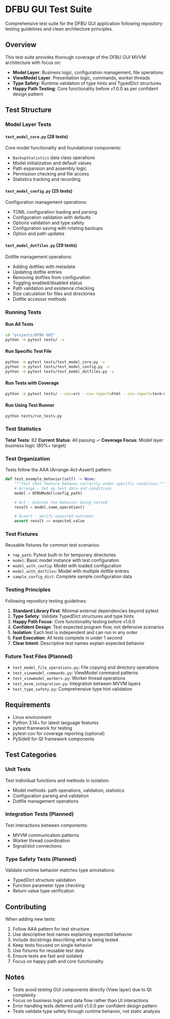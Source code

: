 # DFBU GUI Test Suite

Comprehensive test suite for the DFBU GUI application following repository testing guidelines and clean architecture principles.

## Overview

This test suite provides thorough coverage of the DFBU GUI MVVM architecture with focus on:

- **Model Layer**: Business logic, configuration management, file operations
- **ViewModel Layer**: Presentation logic, commands, worker threads
- **Type Safety**: Runtime validation of type hints and TypedDict structures
- **Happy Path Testing**: Core functionality before v1.0.0 as per confident design pattern

## Test Structure

### Model Layer Tests

#### `test_model_core.py` (28 tests)

Core model functionality and foundational components:

- `BackupStatistics` data class operations
- Model initialization and default values
- Path expansion and assembly logic
- Permission checking and file access
- Statistics tracking and recording

#### `test_model_config.py` (25 tests)

Configuration management operations:

- TOML configuration loading and parsing
- Configuration validation with defaults
- Options validation and type safety
- Configuration saving with rotating backups
- Option and path updates

#### `test_model_dotfiles.py` (29 tests)

Dotfile management operations:

- Adding dotfiles with metadata
- Updating dotfile entries
- Removing dotfiles from configuration
- Toggling enabled/disabled status
- Path validation and existence checking
- Size calculation for files and directories
- Dotfile accessor methods

### Running Tests

#### Run All Tests

```bash
cd "projects/DFBU GUI"
python -m pytest tests/ -v
```

#### Run Specific Test File

```bash
python -m pytest tests/test_model_core.py -v
python -m pytest tests/test_model_config.py -v
python -m pytest tests/test_model_dotfiles.py -v
```

#### Run Tests with Coverage

```bash
python -m pytest tests/ --cov=src --cov-report=html --cov-report=term-missing
```

#### Run Using Test Runner

```bash
python tests/run_tests.py
```

### Test Statistics

**Total Tests**: 82
**Current Status**: All passing ✓
**Coverage Focus**: Model layer business logic (80%+ target)

### Test Organization

Tests follow the AAA (Arrange-Act-Assert) pattern:

```python
def test_example_behavior(self) -> None:
    """Test that feature behaves correctly under specific condition."""
    # Arrange - Set up test data and conditions
    model = DFBUModel(config_path)

    # Act - Execute the behavior being tested
    result = model.some_operation()

    # Assert - Verify expected outcomes
    assert result == expected_value
```

### Test Fixtures

Reusable fixtures for common test scenarios:

- `tmp_path`: Pytest built-in for temporary directories
- `model`: Basic model instance with test configuration
- `model_with_config`: Model with loaded configuration
- `model_with_dotfiles`: Model with multiple dotfile entries
- `sample_config_dict`: Complete sample configuration data

### Testing Principles

Following repository testing guidelines:

1. **Standard Library First**: Minimal external dependencies beyond pytest
2. **Type Safety**: Validate TypedDict structures and type hints
3. **Happy Path Focus**: Core functionality testing before v1.0.0
4. **Confident Design**: Test expected program flow, not defensive scenarios
5. **Isolation**: Each test is independent and can run in any order
6. **Fast Execution**: All tests complete in under 1 second
7. **Clear Intent**: Descriptive test names explain expected behavior

### Future Test Files (Planned)

- `test_model_file_operations.py`: File copying and directory operations
- `test_viewmodel_commands.py`: ViewModel command patterns
- `test_viewmodel_workers.py`: Worker thread operations
- `test_mvvm_integration.py`: Integration between MVVM layers
- `test_type_safety.py`: Comprehensive type hint validation

## Requirements

- Linux environment
- Python 3.14+ for latest language features
- pytest framework for testing
- pytest-cov for coverage reporting (optional)
- PySide6 for Qt framework components

## Test Categories

### Unit Tests

Test individual functions and methods in isolation:

- Model methods: path operations, validation, statistics
- Configuration parsing and validation
- Dotfile management operations

### Integration Tests (Planned)

Test interactions between components:

- MVVM communication patterns
- Worker thread coordination
- Signal/slot connections

### Type Safety Tests (Planned)

Validate runtime behavior matches type annotations:

- TypedDict structure validation
- Function parameter type checking
- Return value type verification

## Contributing

When adding new tests:

1. Follow AAA pattern for test structure
2. Use descriptive test names explaining expected behavior
3. Include docstrings describing what is being tested
4. Keep tests focused on single behavior
5. Use fixtures for reusable test data
6. Ensure tests are fast and isolated
7. Focus on happy path and core functionality

## Notes

- Tests avoid testing GUI components directly (View layer) due to Qt complexity
- Focus on business logic and data flow rather than UI interactions
- Error handling tests deferred until v1.0.0 per confident design pattern
- Tests validate type safety through runtime behavior, not static analysis
